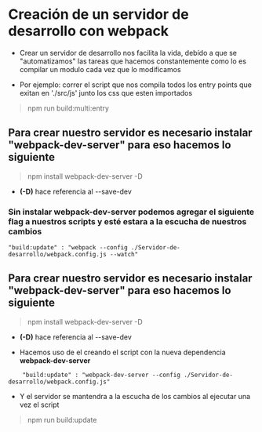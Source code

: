 # Creación de un servidor de desarrollo con webpack
- Crear un servidor de desarrollo nos facilita la vida, debído a que se "automatizamos" las tareas que hacemos constantemente como lo es compilar un modulo cada vez que lo modificamos

- Por ejemplo: correr el script que nos compila todos los entry points que exitan en './src/js' junto los css que esten importados

> npm run build:multi:entry

## Para crear nuestro servidor es necesario instalar "webpack-dev-server" para eso hacemos lo siguiente
> npm install webpack-dev-server -D 
- **(-D)** hace referencia al --save-dev
### Sin instalar webpack-dev-server podemos agregar el siguiente flag a nuestros scripts y esté estara a la escucha de nuestros cambios
```"build:update" : "webpack --config ./Servidor-de-desarrollo/webpack.config.js --watch" ```

## Para crear nuestro servidor es necesario instalar "webpack-dev-server" para eso hacemos lo siguiente
> npm install webpack-dev-server -D 
- **(-D)** hace referencia al --save-dev

- Hacemos uso de el creando el script con la nueva dependencia **webpack-dev-server**
```
    "build:update" : "webpack-dev-server --config ./Servidor-de-desarrollo/webpack.config.js"
```

- Y el servidor se mantendra a la escucha de los cambios al ejecutar una vez el script
> npm run build:update


